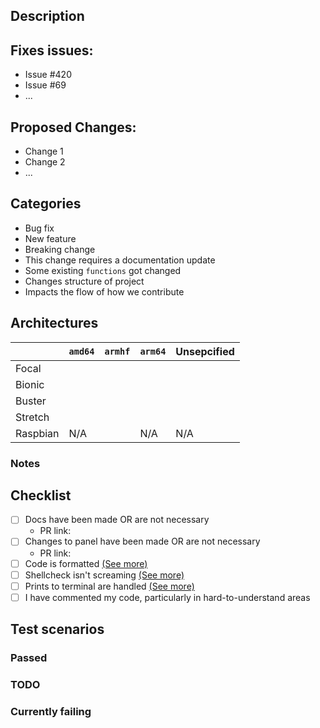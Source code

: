 <!--Heya! Thanks for the PR. Please fill out this short little form below to help us review this faster-->

## Description
<!-- Any general story time goes here :) Feel free to add screenshots/recording of your change in action here-->

## Fixes issues: 
- Issue #420
- Issue #69
- ...

## Proposed Changes:
- Change 1
- Change 2
- ...

## Categories
<!-- Delete whichever don't apply -->
- Bug fix <!-- non-breaking change which fixes an issue -->
- New feature <!-- non-breaking change which adds functionality -->
- Breaking change <!-- fix or feature that would cause existing functionality to not work as expected -->
- This change requires a documentation update
- Some existing `functions` got changed <!-- e.g. `utils`, `os`, `apt`, `ask`, etc. -->
- Changes structure of project <!-- major rewrites, large directory changes, etc. -->
- Impacts the flow of how we contribute <!-- IDE changes, `.github` dir, etc. -->

## Architectures
<!--
Please use these emojis here to fill the table below. It will nicely auto-format with spacing, don't worry
Leave empty wherever you do not know / have not tested
✅ = Runs succesfully
⚠️ = Does not work but is handled
❌ = Broken / not working
-->
|   			| `amd64` 	| `armhf` 	| `arm64` 	| Unsepcified 	|
|--------		|-------- 	|-------- 	|-------- 	|----------		|
| Focal 		|			|			|			|				|
| Bionic		|			|			|			|				|
| Buster		|			|			|			|				|
| Stretch		|			|			|			|				|
| Raspbian  	|	N/A		|			|	N/A		|	N/A			|

### Notes
<!-- Optional, in case you'd like to elaborate on some case in the table above -->

## Checklist
<!-- Please note that we also require you to check the CONTRIBUTORS.md file, this is just a short list-->
- [ ] Docs have been made OR are not necessary
    - PR link: 
- [ ] Changes to panel have been made OR are not necessary
    - PR link: 
- [ ] Code is formatted [(See more)](https://github.com/swizzin/swizzin/blob/master/CONTRIBUTING.md#editor-plugins-and-tooling)
- [ ] Shellcheck isn't screaming [(See more)](https://github.com/swizzin/swizzin/blob/master/CONTRIBUTING.md#editor-plugins-and-tooling)
- [ ] Prints to terminal are handled [(See more)](https://github.com/swizzin/swizzin/blob/master/CONTRIBUTING.md#printing-into-the-terminal)
- [ ] I have commented my code, particularly in hard-to-understand areas

## Test scenarios
<!-- Please let us know what has been done or anything else that works/doesn't. Feel free to copy-paste these into the sections below.

- Fresh app install without nginx
    - With only one user
    - With multiple users present
- Fresh Install with nginx present nginx
    - With only one user
    - With multiple users present
- Fresh install and nginx install afterwards
    - With only one user
    - With multiple users present
- Update from version in master
- Upgrade from version in master
- Password gets changed from `box` in app
- User removal from `box` acting on app
- New user in `box` gets added to app
- Sysinfo compatibility
    - Info washed
    - Content available
-->
### Passed

### TODO

### Currently failing



